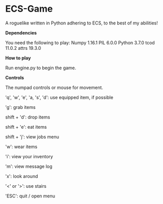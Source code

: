 # ECS-Game
A roguelike written in Python adhering to ECS, to the best of my abilities!

__Dependencies__

You need the following to play:
  Numpy 1.16.1
  PIL 6.0.0
  Python 3.7.0
  tcod 11.0.2
  attrs 19.3.0

__How to play__

Run engine.py to begin the game.

__Controls__

The numpad controls or mouse for movement.

'q', 'w', 'e', 'a, 's', 'd': use equipped item, if possible

'g': grab items

shift + 'd': drop items

shift + 'e': eat items

shift + 'j': view jobs menu

'w': wear items

'i': view your inventory

'm': view message log

'x': look around

'<' or '>': use stairs

'ESC': quit / open menu
